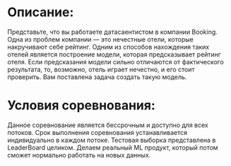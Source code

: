 # Описание:
Представьте, что вы работаете датасаентистом в компании Booking. Одна из проблем компании — это нечестные отели, которые накручивают себе рейтинг. Одним из способов нахождения таких отелей является построение модели, которая предсказывает рейтинг отеля. Если предсказания модели сильно отличаются от фактического результата, то, возможно, отель играет нечестно, и его стоит проверить. Вам поставлена задача создать такую модель.

# Условия соревнования:
Данное соревнование является бессрочным и доступно для всех потоков. Срок выполнения соревнования устанавливается индивидуально в каждом потоке. Тестовая выборка представлена в LeaderBoard целиком. Делаем реальный ML продукт, который потом сможет нормально работать на новых данных.
